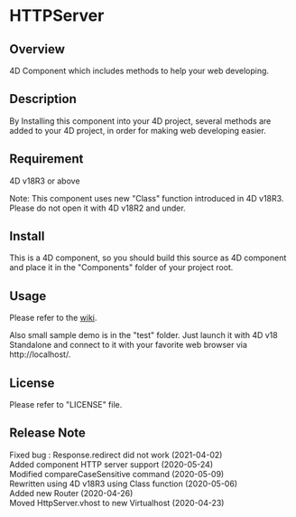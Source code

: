 # HTTPServer

## Overview

4D Component which includes methods to help your web developing.

## Description

By Installing this component into your 4D project, several methods are added to your 4D project, in order for making web developing easier.

## Requirement

4D v18R3 or above

Note: This component uses new "Class" function introduced in 4D v18R3. Please do not open it with 4D v18R2 and under.

## Install

This is a 4D component, so you should build this source as 4D component and place it in the "Components" folder of your project root.

## Usage

Please refer to the [wiki](https://github.com/KoichiHaradaEndor/HTTPServer/wiki).

Also small sample demo is in the "test" folder. Just launch it with 4D v18 Standalone and connect to it with your favorite web browser via http://localhost/.

## License

Please refer to "LICENSE" file.

## Release Note

Fixed bug : Response.redirect did not work (2021-04-02)  
Added component HTTP server support (2020-05-24)  
Modified compareCaseSensitive command (2020-05-09)  
Rewritten using 4D v18R3 using Class function (2020-05-06)  
Added new Router (2020-04-26)  
Moved HttpServer.vhost to new Virtualhost (2020-04-23)  
